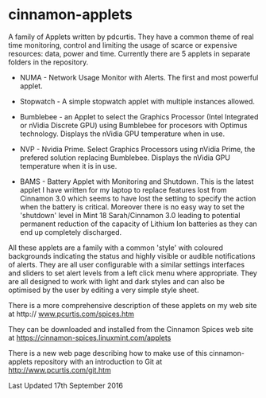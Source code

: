 cinnamon-applets
================

A family of Applets written by pdcurtis. They have a common theme of real time monitoring, control and limiting the usage of scarce or expensive resources: data, power and time. Currently there are 5 applets in separate folders in the repository.

 - NUMA - Network Usage Monitor with Alerts. The first and most powerful applet. 

 - Stopwatch - A simple stopwatch applet with multiple instances allowed.

 - Bumblebee - an Applet to select the Graphics Processor (Intel Integrated or nVidia Discrete GPU) using Bumblebee for procesors with Optimus technology. Displays the nVidia GPU temperature when in use. 

 - NVP - Nvidia Prime. Select Graphics Processors using nVidia Prime, the prefered solution replacing Bumblebee. Displays the nVidia GPU temperature when it is in use.

 - BAMS - Battery Applet with Monitoring and Shutdown. This is the latest applet I have written for my laptop to replace features lost from Cinnamon 3.0 which seems to have lost the  setting to specify the action when the battery is critical. Moreover there is no easy way to set the 'shutdown' level in Mint 18 Sarah/Cinnamon 3.0 leading to potential permanent reduction of the capacity of Lithium Ion batteries as they can end up completely discharged.

All these applets are a family with a common 'style' with coloured backgrounds indicating the status and highly visible or audible notifications of alerts. They are all user configurable with a similar settings interfaces and  sliders to set alert levels from a left click menu where appropriate. They are all designed to work with light and dark styles and can also be optimised by the user by editing a very simple style sheet.

There is a more comprehensive description of these applets on my web site at http:// www.pcurtis.com/spices.htm

They can be downloaded and installed from the Cinnamon Spices web site at https://cinnamon-spices.linuxmint.com/applets

There is a new web page describing how to make use of this cinnamon-applets repository with an introduction to Git at http://www.pcurtis.com/git.htm

Last Updated 17th September 2016 
